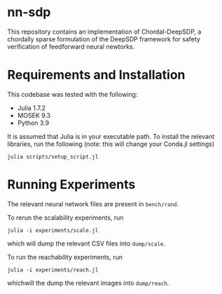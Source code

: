 # nn-sdp

This repository contains an implementation of Chordal-DeepSDP, a chordally sparse formulation of the DeepSDP framework for safety verification of feedforward neural newtorks.

# Requirements and Installation
This codebase was tested with the following:
* Julia 1.7.2
* MOSEK 9.3
* Python 3.9

It is assumed that Julia is in your executable path. To install the relevant libraries, run the following (note: this will change your Conda.jl settings)
```
julia scripts/setup_script.jl
```

# Running Experiments
The relevant neural network files are present in `bench/rand`.

To rerun the scalability experiments, run
```
julia -i experiments/scale.jl
```
which will dump the relevant CSV files into `dump/scale`.

To run the reachability experiments, run
```
julia -i experiments/reach.jl
```
whichwill the dump the relevant images into `dump/reach`.
